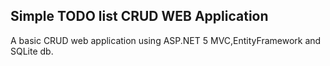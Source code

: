 <h2>Simple TODO list CRUD WEB Application</h2>
<p>A basic CRUD web application using ASP.NET 5 MVC,EntityFramework and SQLite db.</p>
